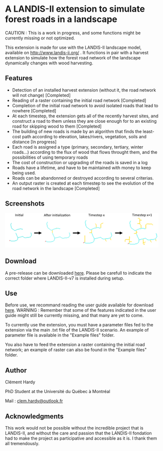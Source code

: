 # A LANDIS-II extension to simulate forest roads in a landscape

CAUTION : This is a work in progress, and some functions might be currently missing or not optimized.

This extension is made for use with the LANDIS-II landscape model, available on http://www.landis-ii.org/ .
It functions in pair with a harvest extension to simulate how the forest road network of the landscape dynamically changes with wood harvesting.

## Features
- Detection of an installed harvest extension (without it, the road network will not change) [Completed]
- Reading of a raster containing the initial road network [Completed]
- Completion of the initial road network to avoid isolated roads that lead to nowhere [Completed]
- At each timestep, the extension gets all of the recently harvest sites, and construct a road to them unless they are close enough for to an existing road for skipping wood to them [Completed]
- The building of new roads is made by an algorithm that finds the least-cost path according to elevation, lakes/rivers, vegetation, soils and distance [In progress]
- Each road is assigned a type (primary, secondary, tertiary, winter roads...) according to the flux of wood that flows throught them, and the possibilities of using temporary roads
- The cost of construction or upgrading of the roads is saved in a log
- Roads have a lifetime, and have to be maintained with money to keep being used.
- Roads can be abandonned or destroyed according to several criterias.
- An output raster is created at each timestep to see the evolution of the road network in the landscape [Completed]

## Screenshots

![Evolution of the forest road network throught the simulation](screenshots/EvolutionOfNetwork.png)
 
## Download
 
A pre-release can be downloaded [here](https://github.com/Klemet/LANDIS-II-Forest-Roads-Extension/releases/download/0.5/LANDIS-II-v7.Forest.Road.Simulation.Extension.v.0.5.Setup.exe ). Please be carefull to indicate the correct folder where LANDIS-II-v7 is installed during setup. 

## Use

Before use, we recommand reading the user guide available for download [here](https://github.com/Klemet/LANDIS-II-Forest-Roads-Extension/blob/master/LANDIS-II%20Forest%20Roads%20Simulation%20v0.5%20User%20Guide.pdf). WARNING : Remember that some of the features indicated in the user guide might still be currently missing, and that many are yet to come.

To currently use the extension, you must have a parameter files fed to the extension via the main .txt file of the LANDIS-II scenario.
An example of parameter file is available in the "Example files" folder.

You also have to feed the extension a raster containing the initial road network; an example of raster can also be found in the "Example files" folder.
 
## Author

Clément Hardy

PhD Student at the Université du Québec à Montréal

Mail : clem.hardy@outlook.fr

## Acknowledgments

This work would not be possible without the incredible project that is LANDIS-II, and without the care and passion that the LANDIS-II fondation had to make the project as participative and accessible as it is. I thank them all tremendously.